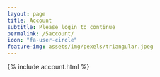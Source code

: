 ```yaml
---
layout: page
title: Account
subtitle: Please login to continue
permalink: /5account/
icon: "fa-user-circle"
feature-img: assets/img/pexels/triangular.jpeg
---
```

{% include account.html %}
